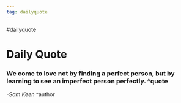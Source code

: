```yaml
---
tag: dailyquote
---
```


#dailyquote

# Daily Quote

### We come to love not by finding a perfect person, but by learning to see an imperfect person perfectly. ^quote
*-Sam Keen* ^author
